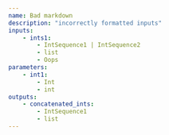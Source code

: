 ```yaml
---
name: Bad markdown
description: "incorrectly formatted inputs"
inputs:
    - ints1:
        - IntSequence1 | IntSequence2
        - list
        - Oops
parameters:
    - int1:
        - Int
        - int
outputs:
    - concatenated_ints:
        - IntSequence1
        - list
---
```

